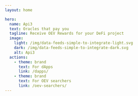 ```yaml
---
layout: home

hero:
  name: Api3
  text: Oracles that pay you
  tagline: Receive OEV Rewards for your DeFi project
  image:
    light: /img/data-feeds-simple-to-integrate-light.svg
    dark: /img/data-feeds-simple-to-integrate-dark.svg
    alt: Api3
  actions:
    - theme: brand
      text: For dApps
      link: /dapps/
    - theme: brand
      text: For OEV searchers
      link: /oev-searchers/
---
```

